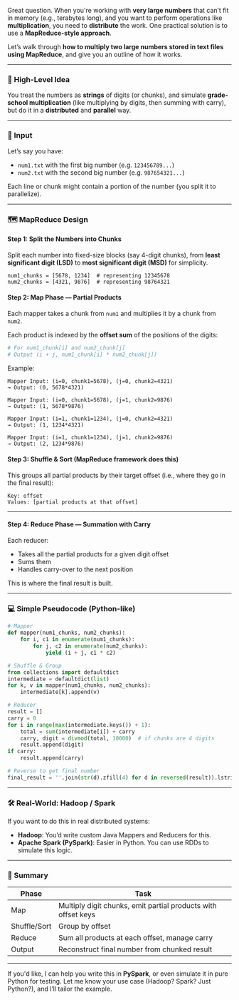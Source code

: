 Great question. When you're working with **very large numbers** that can’t fit in memory (e.g., terabytes long), and you want to perform operations like **multiplication**, you need to **distribute** the work. One practical solution is to use a **MapReduce-style approach**.

Let’s walk through **how to multiply two large numbers stored in text files using MapReduce**, and give you an outline of how it works.

---

### 🧠 High-Level Idea

You treat the numbers as **strings** of digits (or chunks), and simulate **grade-school multiplication** (like multiplying by digits, then summing with carry), but do it in a **distributed** and **parallel** way.

---

### 📂 Input

Let’s say you have:

* `num1.txt` with the first big number (e.g. `123456789...`)
* `num2.txt` with the second big number (e.g. `987654321...`)

Each line or chunk might contain a portion of the number (you split it to parallelize).

---

### 🗺️ MapReduce Design

#### Step 1: Split the Numbers into Chunks

Split each number into fixed-size blocks (say 4-digit chunks), from **least significant digit (LSD)** to **most significant digit (MSD)** for simplicity.

```
num1_chunks = [5678, 1234]  # representing 12345678
num2_chunks = [4321, 9876]  # representing 98764321
```

#### Step 2: Map Phase — Partial Products

Each mapper takes a chunk from `num1` and multiplies it by a chunk from `num2`.

Each product is indexed by the **offset sum** of the positions of the digits:

```python
# For num1_chunk[i] and num2_chunk[j]
# Output (i + j, num1_chunk[i] * num2_chunk[j])
```

Example:

```
Mapper Input: (i=0, chunk1=5678), (j=0, chunk2=4321)
→ Output: (0, 5678*4321)

Mapper Input: (i=0, chunk1=5678), (j=1, chunk2=9876)
→ Output: (1, 5678*9876)

Mapper Input: (i=1, chunk1=1234), (j=0, chunk2=4321)
→ Output: (1, 1234*4321)

Mapper Input: (i=1, chunk1=1234), (j=1, chunk2=9876)
→ Output: (2, 1234*9876)
```

#### Step 3: Shuffle & Sort (MapReduce framework does this)

This groups all partial products by their target offset (i.e., where they go in the final result):

```
Key: offset
Values: [partial products at that offset]
```

---

#### Step 4: Reduce Phase — Summation with Carry

Each reducer:

* Takes all the partial products for a given digit offset
* Sums them
* Handles carry-over to the next position

This is where the final result is built.

---

### 💻 Simple Pseudocode (Python-like)

```python
# Mapper
def mapper(num1_chunks, num2_chunks):
    for i, c1 in enumerate(num1_chunks):
        for j, c2 in enumerate(num2_chunks):
            yield (i + j, c1 * c2)

# Shuffle & Group
from collections import defaultdict
intermediate = defaultdict(list)
for k, v in mapper(num1_chunks, num2_chunks):
    intermediate[k].append(v)

# Reducer
result = []
carry = 0
for i in range(max(intermediate.keys()) + 1):
    total = sum(intermediate[i]) + carry
    carry, digit = divmod(total, 10000)  # if chunks are 4 digits
    result.append(digit)
if carry:
    result.append(carry)

# Reverse to get final number
final_result = ''.join(str(d).zfill(4) for d in reversed(result)).lstrip('0')
```

---

### 🛠️ Real-World: Hadoop / Spark

If you want to do this in real distributed systems:

* **Hadoop**: You’d write custom Java Mappers and Reducers for this.
* **Apache Spark (PySpark)**: Easier in Python. You can use RDDs to simulate this logic.

---

### 🧾 Summary

| Phase        | Task                                                          |
| ------------ | ------------------------------------------------------------- |
| Map          | Multiply digit chunks, emit partial products with offset keys |
| Shuffle/Sort | Group by offset                                               |
| Reduce       | Sum all products at each offset, manage carry                 |
| Output       | Reconstruct final number from chunked result                  |

---

If you'd like, I can help you write this in **PySpark**, or even simulate it in pure Python for testing. Let me know your use case (Hadoop? Spark? Just Python?), and I’ll tailor the example.
